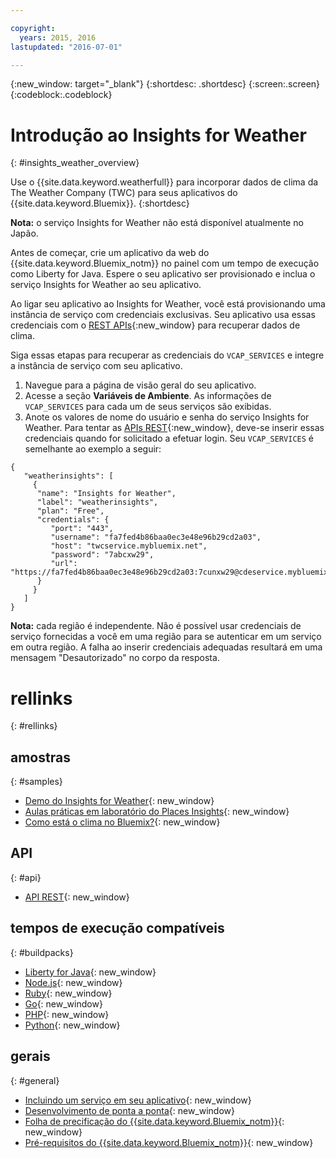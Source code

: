 ```yaml
---

copyright:
  years: 2015, 2016
lastupdated: "2016-07-01"

---
```


{:new_window: target="_blank"}
{:shortdesc: .shortdesc}
{:screen:.screen}
{:codeblock:.codeblock}

# Introdução ao Insights for Weather
{: #insights_weather_overview}

Use o
{{site.data.keyword.weatherfull}}
para incorporar dados de clima da The Weather Company (TWC) para seus
aplicativos do
{{site.data.keyword.Bluemix}}.
{:shortdesc}

**Nota:** o serviço Insights for Weather não está disponível atualmente no Japão.

Antes de começar, crie um aplicativo da web do {{site.data.keyword.Bluemix_notm}} no painel com um tempo de execução como Liberty for Java. Espere
o seu aplicativo ser provisionado e inclua o serviço Insights for Weather ao seu aplicativo.

Ao ligar seu aplicativo ao Insights for
Weather, você está provisionando uma instância de serviço com
credenciais exclusivas. Seu aplicativo usa essas credenciais com
o [REST
APIs](https://twcservice.{APPDomain}/rest-api/){:new_window} para recuperar dados de clima.

Siga essas etapas para recuperar as credenciais do
`VCAP_SERVICES` e integre a instância de serviço
com seu aplicativo.

1. Navegue para a página de visão geral do seu aplicativo.
2. Acesse a seção **Variáveis de Ambiente**. As informações de `VCAP_SERVICES` para cada um de seus serviços são exibidas.
3. Anote os valores de nome do usuário e senha do serviço Insights for Weather.
Para tentar as [APIs REST](https://twcservice.{APPDomain}/rest-api/){:new_window},
deve-se inserir essas credenciais quando for solicitado a efetuar login.
Seu `VCAP_SERVICES` é semelhante ao exemplo a seguir:

```
{
   "weatherinsights": [
     {
      "name": "Insights for Weather",
      "label": "weatherinsights",
      "plan": "Free",
      "credentials": {
         "port": "443",
         "username": "fa7fed4b86baa0ec3e48e96b29cd2a03",
         "host": "twcservice.mybluemix.net",
         "password": "7abcxw29",
         "url": "https://fa7fed4b86baa0ec3e48e96b29cd2a03:7cunxw29@cdeservice.mybluemix.net"
      }
     }
   ]
}
```

**Nota:** cada região é independente. Não é possível usar credenciais de serviço
fornecidas a você em uma região para se autenticar em um serviço em outra região.
A falha ao inserir credenciais adequadas resultará em uma mensagem "Desautorizado" no corpo da resposta. 

# rellinks
{: #rellinks}
## amostras
{: #samples}
* [Demo do Insights for Weather](http://insights-for-weather-demo.mybluemix.net/){: new_window}
* [Aulas práticas em laboratório do Places Insights](https://github.com/IBM-Bluemix/places-insights-lab){: new_window}
* [Como está o clima no Bluemix?](https://developer.ibm.com/bluemix/2015/12/08/insights-weather-sample-overview){: new_window}

## API
{: #api}
* [API REST](https://twcservice.{APPDomain}/rest-api/){: new_window}

## tempos de execução compatíveis
{: #buildpacks}
* [Liberty for Java](https://console.{DomainName}/docs/runtimes/liberty/index.html){: new_window}
* [Node.js](https://console.{DomainName}/docs/runtimes/nodejs/index.html){: new_window}
* [Ruby](https://console.{DomainName}/docs/runtimes/ruby/index.html){: new_window}
* [Go](https://console.{DomainName}/docs/runtimes/go/index.html){: new_window}
* [PHP](https://console.{DomainName}/docs/runtimes/php/index.html){: new_window}
* [Python](https://console.{DomainName}/docs/runtimes/python/index.html){: new_window}

## gerais
{: #general}
* [Incluindo um serviço em seu aplicativo](/docs/services/reqnsi.html){: new_window}
* [Desenvolvimento de ponta a ponta](https://console.{DomainName}/docs/cfapps/ee.html){: new_window}
* [Folha de precificação do {{site.data.keyword.Bluemix_notm}}](https://console.{DomainName}/pricing/){: new_window}
* [Pré-requisitos do {{site.data.keyword.Bluemix_notm}}](https://developer.ibm.com/bluemix/support/#prereqs){: new_window}
